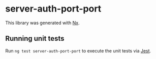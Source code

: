 # server-auth-port-port

This library was generated with [Nx](https://nx.dev).

## Running unit tests

Run `ng test server-auth-port-port` to execute the unit tests via [Jest](https://jestjs.io).
